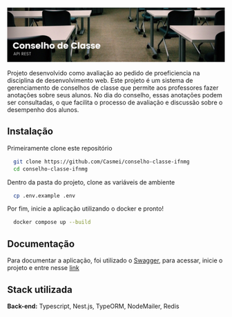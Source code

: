 ![Logo](github-images/conselho.png)

Projeto desenvolvido como avaliação ao pedido de proeficiencia na disciplina de desenvolvimento web. Este projeto é um sistema de gerenciamento de conselhos de classe que permite aos professores fazer anotações sobre seus alunos. No dia do conselho, essas anotações podem ser consultadas, o que facilita o processo de avaliação e discussão sobre o desempenho dos alunos.


## Instalação

Primeiramente clone este repositório

```bash
  git clone https://github.com/Casmei/conselho-classe-ifnmg
  cd conselho-classe-ifnmg
```

Dentro da pasta do projeto, clone as variáveis de ambiente 
```bash
  cp .env.example .env
```

Por fim, inicie a aplicação utilizando o docker e pronto!

```bash
  docker compose up --build
```
## Documentação
Para documentar a aplicação, foi utilizado o [Swagger](https://docs.nestjs.com/openapi/introduction), para acessar, inicie o projeto e entre nesse [link](http://localhost:3033/docs)
## Stack utilizada

**Back-end:** Typescript, Nest.js, TypeORM, NodeMailer, Redis
